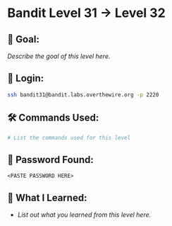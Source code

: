 # Bandit Level 31 → Level 32

## 🧠 Goal:
_Describe the goal of this level here._

## 🔐 Login:
```bash
ssh bandit31@bandit.labs.overthewire.org -p 2220
```

## 🛠️ Commands Used:
```bash
# List the commands used for this level
```

## 🧾 Password Found:
`<PASTE PASSWORD HERE>`

## 📘 What I Learned:
- _List out what you learned from this level here._
